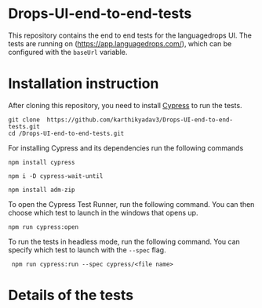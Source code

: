 # Drops-UI-end-to-end-tests
This repository contains the end to end tests for the languagedrops UI. The tests are running on (https://app.languagedrops.com/), which can be configured with the `` baseUrl `` variable.


# Installation instruction


After cloning this repository, you need to install [Cypress](https://www.cypress.io/) to run the tests.

``` 
git clone  https://github.com/karthikyadav3/Drops-UI-end-to-end-tests.git
cd /Drops-UI-end-to-end-tests.git
```

For installing Cypress and its dependencies run the following commands

``` 
npm install cypress

```
``` 
npm i -D cypress-wait-until

```
``` 
npm install adm-zip

```

To open the Cypress Test Runner, run the following command. You can then choose which test to launch in the windows that opens up.

 `` npm run cypress:open ``
 
 To run the tests in headless mode, run the following command. You can specify which test to launch with the  `` --spec `` flag.
 
  `` npm run cypress:run --spec cypress/<file name>``
 
 # Details of the tests